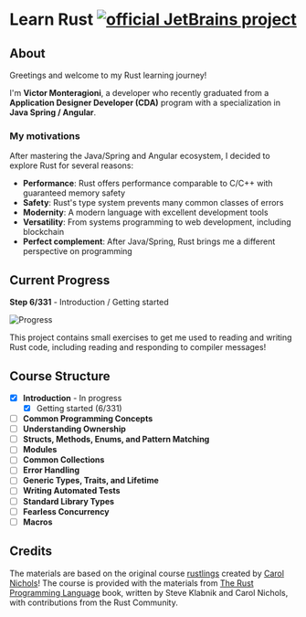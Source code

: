 # Learn Rust [![official JetBrains project](http://jb.gg/badges/official.svg)](https://confluence.jetbrains.com/display/ALL/JetBrains+on+GitHub)

## About

Greetings and welcome to my Rust learning journey!

I'm **Victor Monteragioni**, a developer who recently graduated from a **Application Designer Developer (CDA)** program
with a specialization in **Java Spring / Angular**.

### My motivations

After mastering the Java/Spring and Angular ecosystem, I decided to explore Rust for several reasons:

- **Performance**: Rust offers performance comparable to C/C++ with guaranteed memory safety
- **Safety**: Rust's type system prevents many common classes of errors
- **Modernity**: A modern language with excellent development tools
- **Versatility**: From systems programming to web development, including blockchain
- **Perfect complement**: After Java/Spring, Rust brings me a different perspective on programming

## Current Progress

**Step 6/331** - Introduction / Getting started

![Progress](https://img.shields.io/badge/Progress-6%2F331%20(1.81%25)-orange?style=for-the-badge&logo=rust)

This project contains small exercises to get me used to reading and writing Rust code, including reading and responding
to compiler messages!

## Course Structure

- [x] **Introduction** - In progress
    - [x] Getting started (6/331)
- [ ] **Common Programming Concepts**
- [ ] **Understanding Ownership**
- [ ] **Structs, Methods, Enums, and Pattern Matching**
- [ ] **Modules**
- [ ] **Common Collections**
- [ ] **Error Handling**
- [ ] **Generic Types, Traits, and Lifetime**
- [ ] **Writing Automated Tests**
- [ ] **Standard Library Types**
- [ ] **Fearless Concurrency**
- [ ] **Macros**

## Credits

The materials are based on the original course [rustlings](https://github.com/rust-lang/rustlings) created
by [Carol Nichols](https://github.com/carols10cents)! The course is provided with the materials
from [The Rust Programming Language](https://doc.rust-lang.org/book/index.html) book, written by Steve Klabnik and Carol
Nichols, with contributions from the Rust Community.